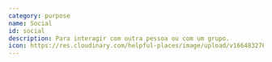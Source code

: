 ```yaml
---
category: purpose
name: Social
id: social
description: Para interagir com outra pessoa ou com um grupo.
icon: https://res.cloudinary.com/helpful-places/image/upload/v1664832769/dtpr-icons/purpose/social_dgeokg.svg
---
```

